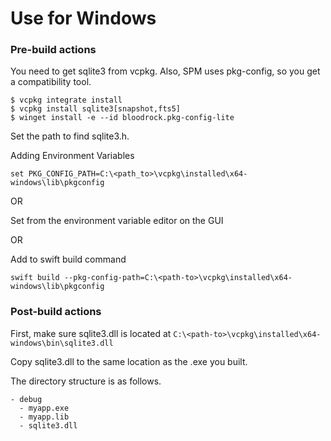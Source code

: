 Use for Windows
===============

### Pre-build actions

You need to get sqlite3 from vcpkg. Also, SPM uses pkg-config, so you get a compatibility tool.

```
$ vcpkg integrate install
$ vcpkg install sqlite3[snapshot,fts5]
$ winget install -e --id bloodrock.pkg-config-lite
```

Set the path to find sqlite3.h.

Adding Environment Variables
```
set PKG_CONFIG_PATH=C:\<path_to>\vcpkg\installed\x64-windows\lib\pkgconfig
```

OR

Set from the environment variable editor on the GUI

 OR

Add to swift build command
 ```
 swift build --pkg-config-path=C:\<path-to>\vcpkg\installed\x64-windows\lib\pkgconfig
 ```

### Post-build actions

First, make sure sqlite3.dll is located at `C:\<path-to>\vcpkg\installed\x64-windows\bin\sqlite3.dll`

Copy sqlite3.dll to the same location as the <myapp>.exe you built.

The directory structure is as follows.

```
- debug
  - myapp.exe
  - myapp.lib
  - sqlite3.dll
```
